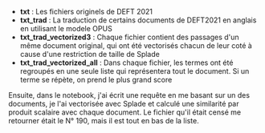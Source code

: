 - **txt** : Les fichiers originels de DEFT 2021
- **txt_trad** : La traduction de certains documents de DEFT2021 en anglais en utilisant le modele OPUS
- **txt_trad_vectorized3** : Chaque fichier contient des passages d'un même document original, qui ont été vectorisés chacun de leur coté à cause d'une restriction de taille de Splade
- **txt_trad_vectorized_all** : Dans chaque fichier, les termes ont été regroupés en une seule liste qui représentera tout le document. Si un terme se répète, on prend le plus grand score

Ensuite, dans le notebook, j'ai écrit une requête en me basant sur un des documents, je l'ai vectorisée avec Splade et calculé une similarité par produit scalaire avec chaque document. Le fichier qu'il était censé me retourner était le N° 190, mais il est tout en bas de la liste.